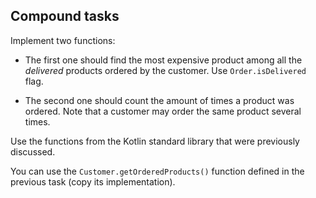 ## Compound tasks

Implement two functions:
- The first one should find the most expensive product among all the *delivered* products
ordered by the customer. Use `Order.isDelivered` flag.

- The second one should count the amount of times a product was ordered.
Note that a customer may order the same product several times.

Use the functions from the Kotlin standard library that were previously discussed.

You can use the `Customer.getOrderedProducts()` function
defined in the previous task (copy its implementation).
